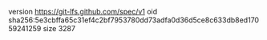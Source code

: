 version https://git-lfs.github.com/spec/v1
oid sha256:5e3cbffa65c31ef4c2bf7953780dd73adfa0d36d5ce8c633db8ed17059241259
size 3287
